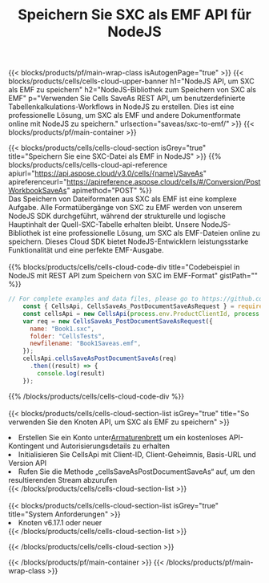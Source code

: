 ﻿---
title:  Speichern Sie SXC als EMF API für NodeJS
description: Verwenden Sie das Cloud SDK Aspose.Cells für NodeJS, um die Datei im SXC-Format als Datei im Format EMF zu speichern.
url: /de/nodejs/saveas/sxc-to-emf/
---
{{< blocks/products/pf/main-wrap-class isAutogenPage="true" >}}
{{< blocks/products/cells/cells-cloud-upper-banner h1="NodeJS API, um SXC als EMF zu speichern" h2="NodeJS-Bibliothek zum Speichern von SXC als EMF" p="Verwenden Sie Cells SaveAs REST API, um benutzerdefinierte Tabellenkalkulations-Workflows in NodeJS zu erstellen. Dies ist eine professionelle Lösung, um SXC als EMF und andere Dokumentformate online mit NodeJS zu speichern." urlsection="saveas/sxc-to-emf/" >}}
{{< blocks/products/pf/main-container >}}

{{< blocks/products/cells/cells-cloud-section isGrey="true" title="Speichern Sie eine SXC-Datei als EMF in NodeJS" >}}
{{% blocks/products/cells/cells-cloud-api-reference apiurl="https://api.aspose.cloud/v3.0/cells/{name}/SaveAs" apireferenceurl="https://apireference.aspose.cloud/cells/#/Conversion/PostWorkbookSaveAs" apimethod="POST" %}}
<br/>
Das Speichern von Dateiformaten aus SXC als EMF ist eine komplexe Aufgabe. Alle Formatübergänge von SXC zu EMF werden von unserem NodeJS SDK durchgeführt, während der strukturelle und logische Hauptinhalt der Quell-SXC-Tabelle erhalten bleibt. Unsere NodeJS-Bibliothek ist eine professionelle Lösung, um SXC als EMF-Dateien online zu speichern. Dieses Cloud SDK bietet NodeJS-Entwicklern leistungsstarke Funktionalität und eine perfekte EMF-Ausgabe.
<br/>
<br/>
{{% blocks/products/cells/cells-cloud-code-div title="Codebeispiel in NodeJS mit REST API zum Speichern von SXC im EMF-Format" gistPath="" %}}
  
```js
// For complete examples and data files, please go to https://github.com/aspose-cells-cloud/aspose-cells-cloud-node/
    const { CellsApi, CellsSaveAs_PostDocumentSaveAsRequest } = require("asposecellscloud");
    const cellsApi = new CellsApi(process.env.ProductClientId, process.env.ProductClientSecret);
    var req = new CellsSaveAs_PostDocumentSaveAsRequest({
      name: "Book1.sxc",
      folder: "CellsTests",
      newfilename: "Book1Saveas.emf",
    });
    cellsApi.cellsSaveAsPostDocumentSaveAs(req)
      .then((result) => {
        console.log(result)
    });
```
  
{{% /blocks/products/cells/cells-cloud-code-div %}}
<br/>
<br/>
{{< blocks/products/cells/cells-cloud-section-list isGrey="true" title="So verwenden Sie den Knoten API, um SXC als EMF zu speichern" >}}
<li> Erstellen Sie ein Konto unter<a href="https://dashboard.aspose.cloud/">Armaturenbrett</a> um ein kostenloses API-Kontingent und Autorisierungsdetails zu erhalten</li>
<li>Initialisieren Sie CellsApi mit Client-ID, Client-Geheimnis, Basis-URL und Version API</li>
<li>Rufen Sie die Methode „cellsSaveAsPostDocumentSaveAs“ auf, um den resultierenden Stream abzurufen</li>
{{< /blocks/products/cells/cells-cloud-section-list >}}
<br/>
<br/>
{{< blocks/products/cells/cells-cloud-section-list isGrey="true" title="System Anforderungen" >}}
<li>Knoten v6.17.1 oder neuer</li>
{{< /blocks/products/cells/cells-cloud-section-list >}}

{{< /blocks/products/cells/cells-cloud-section >}}

{{< /blocks/products/pf/main-container >}}
{{< /blocks/products/pf/main-wrap-class >}}
